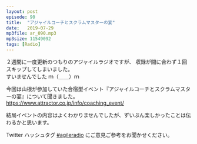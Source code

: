 ```yaml
---
layout: post
episode: 90
title:  "アジャイルコーチとスクラムマスターの宴"
date:   2019-07-29
mp3file: ar_090.mp3
mp3size: 11549092
tags: [Radio]
---
```


２週間に一度更新のつもりのアジャイルラジオですが、
収録が間に合わず１回スキップしてしまいました。  
すいませんでした ｍ（＿＿）ｍ

今回は山根が参加していた合宿型イベント『アジャイルコーチとスクラムマスターの宴』について聞きました。  
https://www.attractor.co.jp/info/coaching_event/  

結局イベントの内容はよくわかりませんでしたが、ずいぶん楽しかったことは伝わるかと思います。  


Twitter ハッシュタグ [#agileradio](https://twitter.com/intent/tweet?hashtags=agileradio) にご意見ご参考をお聞かせください。

